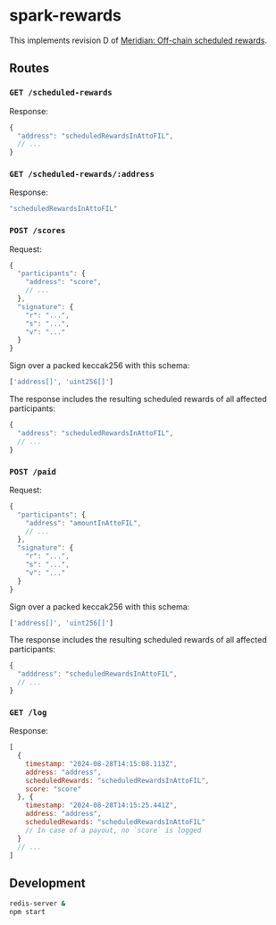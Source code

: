 # spark-rewards

This implements revision D of [Meridian: Off-chain scheduled rewards](https://spacemeridian.notion.site/Meridian-Off-chain-scheduled-rewards-f9480ef009464ecfaf02a4f752cc4d70).

## Routes

### `GET /scheduled-rewards`

Response:

```js
{
  "address": "scheduledRewardsInAttoFIL",
  // ...
}
```

### `GET /scheduled-rewards/:address`

Response:

```js
"scheduledRewardsInAttoFIL"
```

### `POST /scores`

Request:

```js
{
  "participants": {
    "address": "score",
    // ...
  },
  "signature": {
    "r": "...",
    "s": "...",
    "v": "..."
  }
}
```

Sign over a packed keccak256 with this schema:

```js
['address[]', 'uint256[]']
```

The response includes the resulting scheduled rewards of all affected
participants:

```js
{
  "address": "scheduledRewardsInAttoFIL",
  // ...
}
```

### `POST /paid`

Request:

```js
{
  "participants": {
    "address": "amountInAttoFIL",
    // ...
  },
  "signature": {
    "r": "...",
    "s": "...",
    "v": "..."
  }
}
```

Sign over a packed keccak256 with this schema:

```js
['address[]', 'uint256[]']
```

The response includes the resulting scheduled rewards of all affected
participants:

```js
{
  "adddress": "scheduledRewardsInAttoFIL",
  // ...
}
```

### `GET /log`

Response:

```js
[
  {
    timestamp: "2024-08-28T14:15:08.113Z",
    address: "address",
    scheduledRewards: "scheduledRewardsInAttoFIL",
    score: "score"
  }, {
    timestamp: "2024-08-28T14:15:25.441Z",
    address: "address",
    scheduledRewards: "scheduledRewardsInAttoFIL"
    // In case of a payout, no `score` is logged
  }
  // ...
]
```

## Development

```bash
redis-server &
npm start
```